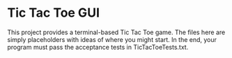 Tic Tac Toe GUI
===========

This project provides a terminal-based Tic Tac Toe game. The files here
are simply placeholders with ideas of where you might start. In the
end, your program must pass the acceptance tests in TicTacToeTests.txt.

